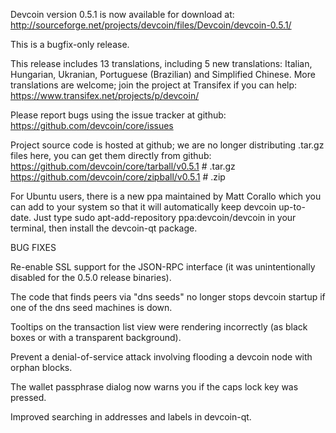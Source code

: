 Devcoin version 0.5.1 is now available for download at:
http://sourceforge.net/projects/devcoin/files/Devcoin/devcoin-0.5.1/

This is a bugfix-only release.

This release includes 13 translations, including 5 new translations:
Italian, Hungarian, Ukranian, Portuguese (Brazilian) and Simplified Chinese.
More translations are welcome; join the project at Transifex if you can help:
https://www.transifex.net/projects/p/devcoin/

Please report bugs using the issue tracker at github:
https://github.com/devcoin/core/issues

Project source code is hosted at github; we are no longer
distributing .tar.gz files here, you can get them
directly from github:
https://github.com/devcoin/core/tarball/v0.5.1  # .tar.gz
https://github.com/devcoin/core/zipball/v0.5.1  # .zip

For Ubuntu users, there is a new ppa maintained by Matt Corallo which
you can add to your system so that it will automatically keep
devcoin up-to-date.  Just type
sudo apt-add-repository ppa:devcoin/devcoin
in your terminal, then install the devcoin-qt package.


BUG FIXES

Re-enable SSL support for the JSON-RPC interface (it was unintentionally
disabled for the 0.5.0 release binaries).

The code that finds peers via "dns seeds" no longer stops devcoin startup
if one of the dns seed machines is down.

Tooltips on the transaction list view were rendering incorrectly (as black boxes
or with a transparent background).

Prevent a denial-of-service attack involving flooding a devcoin node with
orphan blocks.

The wallet passphrase dialog now warns you if the caps lock key was pressed.

Improved searching in addresses and labels in devcoin-qt.

